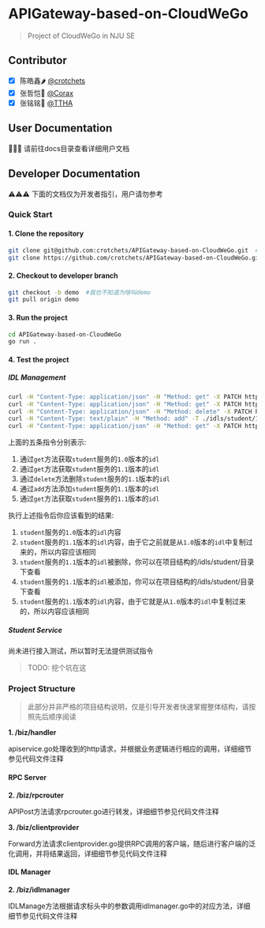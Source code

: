 # APIGateway-based-on-CloudWeGo
> Project of CloudWeGo in NJU SE
## Contributor
- [x] 陈皓鑫🌶️ [@crotchets](https://github.com/211250236)
- [x] 张哲恺🌴 [@Corax](https://github.com/KYCoraxxx)
- [x] 张铭铭🍵 [@TTHA](https://github.com/T-THA)
## User Documentation
🎉🎉🎉 请前往docs目录查看详细用户文档
## Developer Documentation
⚠️⚠️⚠️ 下面的文档仅为开发者指引，用户请勿参考
### Quick Start
#### 1. Clone the repository
```bash
git clone git@github.com:crotchets/APIGateway-based-on-CloudWeGo.git  #SSH用户
git clone https://github.com/crotchets/APIGateway-based-on-CloudWeGo.git  #HTTPS用户
```
#### 2. Checkout to developer branch
```bash
git checkout -b demo  #我也不知道为啥叫demo
git pull origin demo
```
#### 3. Run the project
```bash
cd APIGateway-based-on-CloudWeGo
go run .
```
#### 4. Test the project
##### IDL Management
```bash
curl -H "Content-Type: application/json" -H "Method: get" -X PATCH http://127.0.0.1:8888/idl/student/1.0
curl -H "Content-Type: application/json" -H "Method: get" -X PATCH http://127.0.0.1:8888/idl/student/1.1
curl -H "Content-Type: application/json" -H "Method: delete" -X PATCH http://127.0.0.1:8888/idl/student/1.1
curl -H "Content-Type: text/plain" -H "Method: add" -T ./idls/student/1.0.thrift -X PATCH http://127.0.0.1:8888/idl/student/1.1
curl -H "Content-Type: application/json" -H "Method: get" -X PATCH http://127.0.0.1:8888/idl/student/1.1
```
上面的五条指令分别表示:
1. 通过`get`方法获取`student`服务的`1.0`版本的`idl`
2. 通过`get`方法获取`student`服务的`1.1`版本的`idl`
3. 通过`delete`方法删除`student`服务的`1.1`版本的`idl`
4. 通过`add`方法添加`student`服务的`1.1`版本的`idl`
5. 通过`get`方法获取`student`服务的`1.1`版本的`idl`

执行上述指令后你应该看到的结果:
1. `student`服务的`1.0`版本的`idl`内容
2. `student`服务的`1.1`版本的`idl`内容，由于它之前就是从`1.0`版本的`idl`中复制过来的，所以内容应该相同
3. `student`服务的`1.1`版本的`idl`被删除，你可以在项目结构的/idls/student/目录下查看
4. `student`服务的`1.1`版本的`idl`被添加，你可以在项目结构的/idls/student/目录下查看
5. `student`服务的`1.1`版本的`idl`内容，由于它就是从`1.0`版本的`idl`中复制过来的，所以内容应该相同

##### Student Service
尚未进行接入测试，所以暂时无法提供测试指令

>TODO: 挖个坑在这

### Project Structure

>此部分并非严格的项目结构说明，仅是引导开发者快速掌握整体结构，请按照先后顺序阅读
 
**1. /biz/handler**

apiservice.go处理收到的http请求，并根据业务逻辑进行相应的调用，详细细节参见代码文件注释

#### RPC Server

**2. /biz/rpcrouter**

APIPost方法请求rpcrouter.go进行转发，详细细节参见代码文件注释

**3. /biz/clientprovider**

Forward方法请求clientprovider.go提供RPC调用的客户端，随后进行客户端的泛化调用，并将结果返回，详细细节参见代码文件注释

#### IDL Manager

**2. /biz/idlmanager**

IDLManage方法根据请求标头中的参数调用idlmanager.go中的对应方法，详细细节参见代码文件注释



